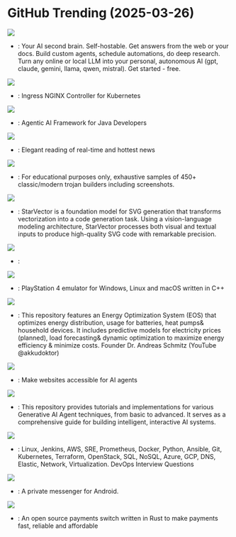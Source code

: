 # GitHub Trending (2025-03-26)

![](https://img.shields.io/badge/Python-New%20113-green?style=flat-square&logo=appveyor)
- [](https://github.comundefined): Your AI second brain. Self-hostable. Get answers from the web or your docs. Build custom agents, schedule automations, do deep research. Turn any online or local LLM into your personal, autonomous AI (gpt, claude, gemini, llama, qwen, mistral). Get started - free.

![](https://img.shields.io/badge/Go-New%2045-green?style=flat-square&logo=appveyor)
- [](https://github.comundefined): Ingress NGINX Controller for Kubernetes

![](https://img.shields.io/badge/Java-New%20192-green?style=flat-square&logo=appveyor)
- [](https://github.comundefined): Agentic AI Framework for Java Developers

![](https://img.shields.io/badge/TypeScript-New%20379-green?style=flat-square&logo=appveyor)
- [](https://github.comundefined): Elegant reading of real-time and hottest news

![](https://img.shields.io/badge/none-New%20332-green?style=flat-square&logo=appveyor)
- [](https://github.comundefined): For educational purposes only, exhaustive samples of 450+ classic/modern trojan builders including screenshots.

![](https://img.shields.io/badge/Python-New%20296-green?style=flat-square&logo=appveyor)
- [](https://github.comundefined): StarVector is a foundation model for SVG generation that transforms vectorization into a code generation task. Using a vision-language modeling architecture, StarVector processes both visual and textual inputs to produce high-quality SVG code with remarkable precision.

![](https://img.shields.io/badge/Python-New%20342-green?style=flat-square&logo=appveyor)
- [](https://github.comundefined): 

![](https://img.shields.io/badge/C%2B%2B-New%2067-green?style=flat-square&logo=appveyor)
- [](https://github.comundefined): PlayStation 4 emulator for Windows, Linux and macOS written in C++

![](https://img.shields.io/badge/Python-New%2014-green?style=flat-square&logo=appveyor)
- [](https://github.comundefined): This repository features an Energy Optimization System (EOS) that optimizes energy distribution, usage for batteries, heat pumps& household devices. It includes predictive models for electricity prices (planned), load forecasting& dynamic optimization to maximize energy efficiency & minimize costs. Founder Dr. Andreas Schmitz (YouTube @akkudoktor)

![](https://img.shields.io/badge/Python-New%20767-green?style=flat-square&logo=appveyor)
- [](https://github.comundefined): Make websites accessible for AI agents

![](https://img.shields.io/badge/Jupyter%20Notebook-New%20278-green?style=flat-square&logo=appveyor)
- [](https://github.comundefined): This repository provides tutorials and implementations for various Generative AI Agent techniques, from basic to advanced. It serves as a comprehensive guide for building intelligent, interactive AI systems.

![](https://img.shields.io/badge/Python-New%20359-green?style=flat-square&logo=appveyor)
- [](https://github.comundefined): Linux, Jenkins, AWS, SRE, Prometheus, Docker, Python, Ansible, Git, Kubernetes, Terraform, OpenStack, SQL, NoSQL, Azure, GCP, DNS, Elastic, Network, Virtualization. DevOps Interview Questions

![](https://img.shields.io/badge/Kotlin-New%2026-green?style=flat-square&logo=appveyor)
- [](https://github.comundefined): A private messenger for Android.

![](https://img.shields.io/badge/Rust-New%2021-green?style=flat-square&logo=appveyor)
- [](https://github.comundefined): An open source payments switch written in Rust to make payments fast, reliable and affordable

